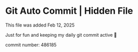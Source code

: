 # Git Auto Commit | Hidden File

This file was added Feb 12, 2025

Just for fun and keeping my daily git commit active 🤪

commit number: 486185
